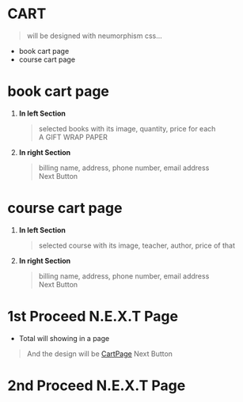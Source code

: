 <!-- ============================================ CART SECTION ========================================================== -->
# CART
  > will be designed with neumorphism css...

- book cart page
- course cart page


# book cart page

1. __In left Section__  
      > selected books with its image, quantity, price for each  
       A GIFT WRAP PAPER 

2. __In right Section__  
      > billing name, address, phone number, email address  
      Next Button


# course cart page

1. __In left Section__  
      > selected course with its image, teacher, author, price of that

2. __In right Section__  
      > billing name, address, phone number, email address  
      Next Button


# 1st  Proceed  N.E.X.T  Page

- Total will showing in a page  
> And the design will be [CartPage](https://1drv.ms/i/s!Aq4FfT9SYylha7-M-FF4GW1-cQU?e=iSKTEi)
Next Button


# 2nd  Proceed  N.E.X.T  Page

